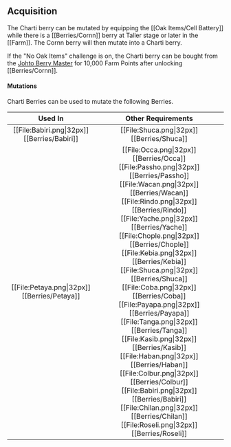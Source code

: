 ## Acquisition
The Charti berry can be mutated by equipping the [[Oak Items/Cell Battery]] while there is a [[Berries/Cornn]] berry at Taller stage or later in the [[Farm]]. The Cornn berry will then mutate into a Charti berry.

If the "No Oak Items" challenge is on, the Charti berry can be bought from the [Johto Berry Master](#!Berry_Masters) for 10,000 Farm Points after unlocking [[Berries/Cornn]].

#### Mutations
Charti Berries can be used to mutate the following Berries.

| Used In                                       | Other Requirements |
| :---:                                         | :---: |
| [[File:Babiri.png\|32px]] [[Berries/Babiri]]    | [[File:Shuca.png\|32px]] [[Berries/Shuca]] |
| [[File:Petaya.png\|32px]] [[Berries/Petaya]]  | [[File:Occa.png\|32px]] [[Berries/Occa]] [[File:Passho.png\|32px]] [[Berries/Passho]] [[File:Wacan.png\|32px]] [[Berries/Wacan]] [[File:Rindo.png\|32px]] [[Berries/Rindo]] [[File:Yache.png\|32px]] [[Berries/Yache]] [[File:Chople.png\|32px]] [[Berries/Chople]] [[File:Kebia.png\|32px]] [[Berries/Kebia]] [[File:Shuca.png\|32px]] [[Berries/Shuca]] [[File:Coba.png\|32px]] [[Berries/Coba]] [[File:Payapa.png\|32px]] [[Berries/Payapa]] [[File:Tanga.png\|32px]] [[Berries/Tanga]] [[File:Kasib.png\|32px]] [[Berries/Kasib]] [[File:Haban.png\|32px]] [[Berries/Haban]] [[File:Colbur.png\|32px]] [[Berries/Colbur]] [[File:Babiri.png\|32px]] [[Berries/Babiri]] [[File:Chilan.png\|32px]] [[Berries/Chilan]] [[File:Roseli.png\|32px]] [[Berries/Roseli]] |